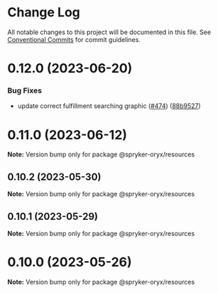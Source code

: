# Change Log

All notable changes to this project will be documented in this file.
See [Conventional Commits](https://conventionalcommits.org) for commit guidelines.

# 0.12.0 (2023-06-20)


### Bug Fixes

* update correct fulfillment searching graphic ([#474](https://github.com/spryker/oryx/issues/474)) ([88b9527](https://github.com/spryker/oryx/commit/88b95272d167d74bfa06c8a3fd46be6a73200a0a))





# 0.11.0 (2023-06-12)

**Note:** Version bump only for package @spryker-oryx/resources





## 0.10.2 (2023-05-30)

**Note:** Version bump only for package @spryker-oryx/resources





## 0.10.1 (2023-05-29)

**Note:** Version bump only for package @spryker-oryx/resources





# 0.10.0 (2023-05-26)

**Note:** Version bump only for package @spryker-oryx/resources
